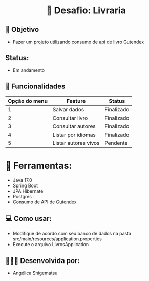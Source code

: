 # <h1 align="center">  📖 Desafio: Livraria </h1>

## 🏹 Objetivo
- Fazer um projeto utilizando consumo de api de livro Gutendex

## Status:
- Em andamento

## 🧩 Funcionalidades

| Opção do menu | Feature  | Status   |
| ------------- | ------------- |----------|
| 1 | Salvar dados | Finalizado | 
| 2 | Consultar livro  | Finalizado |
| 3 | Consultar autores | Finalizado |
| 4 | Listar por idiomas | Finalizado |
| 5 | Listar autores vivos | Pendente |

# 🔨 Ferramentas:
- Java 17.0
- Spring Boot
- JPA Hibernate
- Postgres
- Consumo de API de <a href="https://gutendex.com" target="_blank">Gutendex</a>

## 💻 Como usar:
- Modifique de acordo com seu banco de dados na pasta
  src/main/resources/application.properties
- Execute o arquivo LivrosApplication

## 👩🏻‍💻 Desenvolvida por: 
- Angélica Shigematsu
